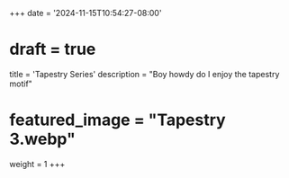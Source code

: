+++
date = '2024-11-15T10:54:27-08:00'
# draft = true
title = 'Tapestry Series'
description = "Boy howdy do I enjoy the tapestry motif"
# featured_image = "Tapestry 3.webp"
weight = 1
+++